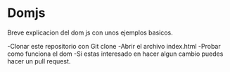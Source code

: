 # Domjs
Breve explicacion del dom js con unos ejemplos basicos.

-Clonar este repositorio con Git clone <url>
-Abrir el archivo index.html
-Probar como funciona el dom
-Si estas interesado en hacer algun cambio puedes hacer un pull request.
